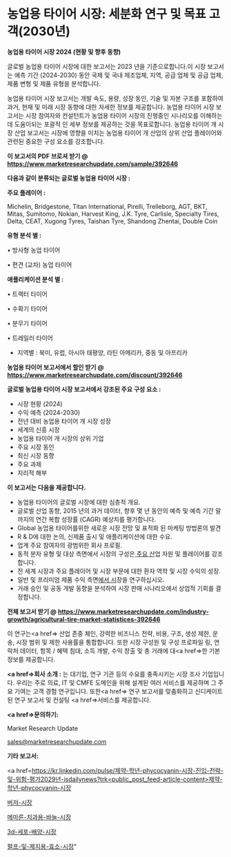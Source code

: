 # 농업용 타이어 시장: 세분화 연구 및 목표 고객(2030년)

<strong>농업용 타이어 시장 2024 (현황 및 향후 동향)</strong>

글로벌 농업용 타이어 시장에 대한 보고서는 2023 년을 기준으로합니다.이 시장 보고서는 예측 기간 (2024-2030) 동안 국제 및 국내 제조업체, 지역, 공급 업체 및 공급 업체, 제품 변형 및 제품 유형을 분석합니다.

농업용 타이어 시장 보고서는 개발 속도, 용량, 성장 동인, 기술 및 자본 구조를 포함하여 과거, 현재 및 미래 시장 동향에 대한 자세한 정보를 제공합니다. 농업용 타이어 시장 보고서는 시장 참여자와 컨설턴트가 농업용 타이어 시장의 진행중인 시나리오를 이해하는 데 도움이되는 포괄적 인 세부 정보를 제공하는 것을 목표로합니다. 농업용 타이어 개 시장 산업 보고서는 시장에 영향을 미치는 농업용 타이어 개 산업의 상위 산업 플레이어와 관련된 중요한 구성 요소를 강조합니다.



<strong>이 보고서의 PDF 브로셔 받기 @ <a href=https://www.marketresearchupdate.com/sample/392646>https://www.marketresearchupdate.com/sample/392646</a></strong>



<strong>다음과 같이 분류되는 글로벌 농업용 타이어 시장 :</strong>



<strong>주요 플레이어 :</strong>

Michelin, Bridgestone, Titan International, Pirelli, Trelleborg, AGT, BKT, Mitas, Sumitomo, Nokian, Harvest King, J.K. Tyre, Carlisle, Specialty Tires, Delta, CEAT, Xugong Tyres, Taishan Tyre, Shandong Zhentai, Double Coin



<strong>유형 분석 별 :</strong>

• 방사형 농업 타이어

• 편견 (교차) 농업 타이어



<strong>애플리케이션 분석 별 :</strong>

• 트랙터 타이어

• 수확기 타이어

• 분무기 타이어

• 트레일러 타이어

<ul>
  <li>지역별 : 북미, 유럽, 아시아 태평양, 라틴 아메리카, 중동 및 아프리카</li>
</ul>


<strong>농업용 타이어 보고서에서 할인 받기 @ <a href=https://www.marketresearchupdate.com/discount/392646>https://www.marketresearchupdate.com/discount/392646</a></strong>



<strong>글로벌 농업용 타이어 시장 보고서에서 강조된 주요 구성 요소 :</strong>
<ul>
  <li>시장 현황 (2024)</li>
  <li>수익 예측 (2024-2030)</li>
  <li>전년 대비 농업용 타이어 개 시장 성장</li>
  <li>세계의 신흥 시장</li>
  <li>농업용 타이어 개 시장의 상위 기업</li>
  <li>주요 시장 동인</li>
  <li>최신 시장 동향</li>
  <li>주요 과제</li>
  <li>지리적 해부</li>
</ul>


<strong>이 보고서는 다음을 제공합니다.</strong>
<ul>
  <li>농업용 타이어의 글로벌 시장에 대한 심층적 개요.</li>
  <li>글로벌 산업 동향, 2015 년의 과거 데이터, 향후 몇 년 동안의 예측 및 예측 기간 말까지의 연간 복합 성장률 (CAGR) 예상치를 평가합니다.</li>
  <li>Global 농업용 타이어를위한 새로운 시장 전망 및 표적화 된 마케팅 방법론의 발견</li>
  <li>R &amp; D에 대한 논의, 신제품 출시 및 애플리케이션에 대한 수요.</li>
  <li>업계 주요 참여자의 광범위한 회사 프로필.</li>
  <li>동적 분자 유형 및 대상 측면에서 시장의 구성은<a href=> 주요 산</a>업 자원 및 플레이어를 강조합니다.</li>
  <li>전 세계 시장과 주요 플레이어 및 시장 부문에 대한 환자 역학 및 시장 수익의 성장.</li>
  <li>일반 및 프리미엄 제품 수익 측면<a href=>에서 시</a>장을 연구하십시오.</li>
  <li>거래 승인 및 공동 개발 동향을 분석하여 시장 판매 시나리오에서 상업적 기회를 결정합니다.</li>
</ul>



<strong>전체 보고서 받기 @ <a href=https://www.marketresearchupdate.com/industry-growth/agricultural-tire-market-statistices-392646>https://www.marketresearchupdate.com/industry-growth/agricultural-tire-market-statistices-392646</a></strong>

이 연구는<a href=> 산업 존중</a> 체인, 강력한 비즈니스 전략, 비용, 구조, 생성 제한, 운송, 시장 범위 및 제한 사용률을 통합합니다. 또한 시장 구성원 및 구성 프로파일 링, 연락처 데이터, 항목 / 혜택 침대, 소득 개발, 수익 창출 및 총 거래에 대<a href=>한 기본 </a>정보를 제공합니다.



<strong><a href=>회사 소</a>개 :</strong>
는 대기업, 연구 기관 등의 수요를 충족시키는 시장 조사 기업입니다. 우리는 주로 의료, IT 및 CMFE 도메인을 위해 설계된 여러 서비스를 제공하며 그 주요 기여는 고객 경험 연구입니다. 또한<a href=> 연구 보</a>고서를 맞춤화하고 신디케이트 된 연구 보고서 및 컨설팅 <a href=>서비스</a>를 제공합니다.



<strong><a href=>문의하기:</a></strong>

Market Research Update

sales@marketresearchupdate.com



<strong>기타 보고서:</strong>

<a href=https://kr.linkedin.com/pulse/제약-학년-phycocyanin-시장-진입-전략-및-위험-평가2029년-isdailynews?trk=public_post_feed-article-content>제약-학년-phycocyanin-시장</a>

<a href=https://www.linkedin.com/pulse/버저-시장-규모-및-성장-2023-consumer-connection-compendium-ana/>버저-시장</a>

<a href=https://www.linkedin.com/pulse/메마른-치과용-바늘-시장-현재-및-미래-성장-2029-isdailynews-cffhf/>메마른-치과용-바늘-시장</a>

<a href=https://www.linkedin.com/pulse/3d-세포-배양-시장-규모-및-성장-2023-analytics-alchemy-360-analysis-jldnf/>3d-세포-배양-시장</a>

<a href=https://www.linkedin.com/pulse/펄프-및-제지용-효소-시장-현재-미래-성장-2030-survey-savvy-insights-360-analysis-7qtcc/>펄프-및-제지용-효소-시장</a>"
